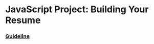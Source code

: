 # JavaScript Project: Building Your Resume

### [Guideline](https://www.theodinproject.com/lessons/node-path-getting-hired-building-your-resume)
